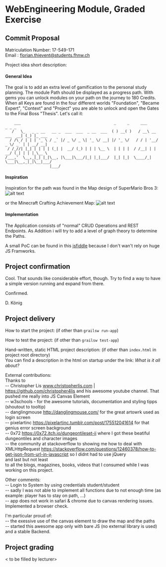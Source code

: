 # WebEngineering Module, Graded Exercise

## Commit Proposal

Matriculation Number: 17-549-171  
Email               : florian.thievent@students.fhnw.ch

Project idea short description: 

#### General Idea
The goal is to add an extra level of gamification to the personal study planning. The module Path should be displayed as a progress path. With gems you can unlock modules on your path on the journey to 180 Credits. When all Keys are found in the four different worlds "Foundation", "Became Expert", "Context" and "Project" you are able to unlock and open the Gates to the Final Boss "Thesis".
Let's call it:  

```
    ___                                          _     _     ___             _ _ _       
   /   \_   _ _ __   __ _  ___  ___  _ __  ___  ( ) __( )   / __\ __ ___  __| (_) |_ ___ 
  / /\ / | | | '_ \ / _` |/ _ \/ _ \| '_ \/ __| |/ '_ \/   / / | '__/ _ \/ _` | | __/ __|
 / /_//| |_| | | | | (_| |  __/ (_) | | | \__ \  | | | |  / /__| | |  __/ (_| | | |_\__ \
/___,'  \__,_|_| |_|\__, |\___|\___/|_| |_|___/  |_| |_|  \____/_|  \___|\__,_|_|\__|___/
                    |___/                                                                                                                  
```

#### Inspiration
Inspiration for the path was found in the Map design of SuperMario Bros 3:
![alt text](https://proxy.duckduckgo.com/iu/?u=https%3A%2F%2Ftse2.mm.bing.net%2Fth%3Fid%3DOIP.YULN5mCL_ST697b7LPuH5gHaEl%26pid%3DApi&f=1 "SuperMario 2 Map Design")


or the Minecraft Crafting Achievement Map:
![alt text](https://proxy.duckduckgo.com/iu/?u=https%3A%2F%2Fguides.gamepressure.com%2Fminecraft%2Fgfx%2Fword%2F857280359.jpg&f=1 "Minecraft Achievement Map")

#### Implementation
The Application consists of "normal" CRUD Operations and REST Endpoints. As Addition i will try to add a level of graph theory to determine the Paths. 

A small PoC can be found in this [jsfiddle](https://jsfiddle.net/lichtwellenreiter/vr5e7fg3/) because I don't wan't rely on huge JS Framworks.

## Project confirmation

Cool. That sounds like considerable effort, though.
Try to find a way to have a simple version running and expand from there.

Confirmed.

D. König


## Project delivery <to be filled by student>

How to start the project: (if other than `grailsw run-app`)

How to test the project:  (if other than `grailsw test-app`)

Hand-written, static HTML 
project description:      (if other than `index.html` in project root directory)  
You can find a description in the html on startup under the link: _What is it all about?_

External contributions:  
Thanks to  
-- Christopher Lis www.christopherlis.com | https://github.com/christopher4lis and his awesome youtube channel. That pushed me really into JS Canvas Element  
-- w3schools - for the awesome tutorials, documentation and styling tipps (shoutout to tooltip)  
-- danglingmouse http://danglingmouse.com/ for the great artowrk used as login screen  
-- pixelartinc https://pixelartinc.tumblr.com/post/175512041614 for that genius error screen background  
-- 0x72 https://0x72.itch.io/dungeontileset-ii where I got these beatiful dungeontiles and character images  
-- the community at stackoverflow to showing me how to deal with XMLHttpRequest https://stackoverflow.com/questions/12460378/how-to-get-json-from-url-in-javascript so I didnt had to use jQuery  
and last but not least  
to all the blogs, magazines, books, videos that I consumed while I was working on this project.

Other comments:  
-- Login to System by using credentials student/student  
-- sadly I was not able to implement all functions due to not enough time (as example: player has to stay on path, ...)  
-- app does not work in safari & chrome due to canvas rendering issues. Implemented a browser check.

I'm particular proud of:  
-- the exessive use of the canvas element to draw the map and the paths  
-- started this awesome app only with bare JS (no external library is used) and a stable Backend. 


## Project grading 

< to be filled by lecturer>
